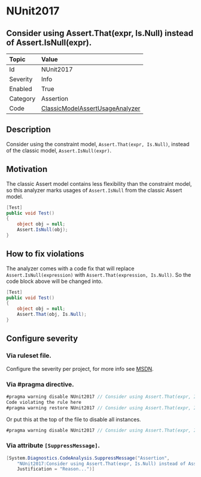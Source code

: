 # NUnit2017

## Consider using Assert.That(expr, Is.Null) instead of Assert.IsNull(expr).

| Topic    | Value
| :--      | :--
| Id       | NUnit2017
| Severity | Info
| Enabled  | True
| Category | Assertion
| Code     | [ClassicModelAssertUsageAnalyzer](https://github.com/nunit/nunit.analyzers/blob/0.2.0/src/nunit.analyzers/ClassicModelAssertUsage/ClassicModelAssertUsageAnalyzer.cs)

## Description

Consider using the constraint model, `Assert.That(expr, Is.Null)`, instead of the classic model, `Assert.IsNull(expr)`.

## Motivation

The classic Assert model contains less flexibility than the constraint model,
so this analyzer marks usages of `Assert.IsNull` from the classic Assert model.

```csharp
[Test]
public void Test()
{
    object obj = null;
    Assert.IsNull(obj);
}
```

## How to fix violations

The analyzer comes with a code fix that will replace `Assert.IsNull(expression)` with
`Assert.That(expression, Is.Null)`. So the code block above will be changed into.

```csharp
[Test]
public void Test()
{
    object obj = null;
    Assert.That(obj, Is.Null);
}
```

<!-- start generated config severity -->
## Configure severity

### Via ruleset file.

Configure the severity per project, for more info see [MSDN](https://msdn.microsoft.com/en-us/library/dd264949.aspx).

### Via #pragma directive.

```csharp
#pragma warning disable NUnit2017 // Consider using Assert.That(expr, Is.Null) instead of Assert.IsNull(expr).
Code violating the rule here
#pragma warning restore NUnit2017 // Consider using Assert.That(expr, Is.Null) instead of Assert.IsNull(expr).
```

Or put this at the top of the file to disable all instances.

```csharp
#pragma warning disable NUnit2017 // Consider using Assert.That(expr, Is.Null) instead of Assert.IsNull(expr).
```

### Via attribute `[SuppressMessage]`.

```csharp
[System.Diagnostics.CodeAnalysis.SuppressMessage("Assertion",
    "NUnit2017:Consider using Assert.That(expr, Is.Null) instead of Assert.IsNull(expr).",
    Justification = "Reason...")]
```
<!-- end generated config severity -->
